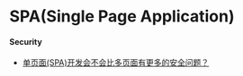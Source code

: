 # SPA(Single Page Application)

#### Security
* [单页面(SPA)开发会不会比多页面有更多的安全问题？](https://www.zhihu.com/question/25273968)

